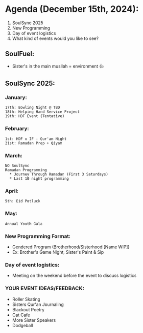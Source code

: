 # Agenda (December 15th, 2024):
1. SoulSync 2025
2. New Programming
3. Day of event logistics
4. What kind of events would you like to see?

## SoulFuel:
  - Sister's in the main musllah = environment 👍

## SoulSync 2025:
  ### January:
    17th: Bowling Night @ TBD
    18th: Helping Hand Service Project
    19th: HDF Event (Tentative)
  ### February:
    1st: HDF x IF - Qur'an Night
    21st: Ramadan Prep + Qiyam
  ### March: 
    NO SoulSync
    Ramadan Programming 
      * Journey Through Ramadan (First 3 Saturdays)
      * Last 10 night programming
  ### April: 
    5th: Eid Potluck
  ### May: 
    Annual Youth Gala

### New Programming Format:
 - Gendered Program (Brotherhood/Sisterhood [Name WIP])
 - Ex: Brother's Game Night, Sister's Paint & Sip


### Day of event logistics:
  - Meeting on the weekend before the event to discuss logistics

### YOUR EVENT IDEAS/FEEDBACK: 
 - Roller Skating
 - Sisters Qur'an Journaling
 - Blackout Poetry 
 - Cat Cafe
 - More Sister Speakers
 - Dodgeball
